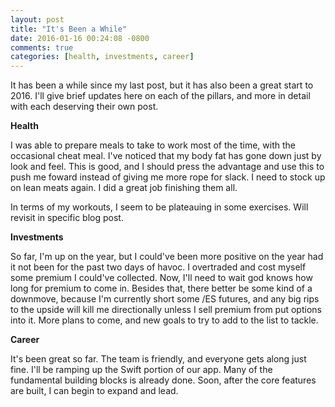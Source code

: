 ```yaml
---
layout: post
title: "It's Been a While"
date: 2016-01-16 00:24:08 -0800
comments: true
categories: [health, investments, career]
---
```


It has been a while since my last post, but it has also been a great start to 2016. I'll give brief updates here on each of the pillars, and more in detail with each deserving their own post.

**Health**

I was able to prepare meals to take to work most of the time, with the occasional cheat meal. I've noticed that my body fat has gone down just by look and feel. This is good, and I should press the advantage and use this to push me foward instead of giving me more rope for slack. I need to stock up on lean meats again. I did a great job finishing them all.

In terms of my workouts, I seem to be plateauing in some exercises. Will revisit in specific blog post.

**Investments**

So far, I'm up on the year, but I could've been more positive on the year had it not been for the past two days of havoc. I overtraded and cost myself some premium I could've collected. Now, I'll need to wait god knows how long for premium to come in. Besides that, there better be some kind of a downmove, because I'm currently short some /ES futures, and any big rips to the upside will kill me directionally unless I sell premium from put options into it. More plans to come, and new goals to try to add to the list to tackle.

**Career**

It's been great so far. The team is friendly, and everyone gets along just fine. I'll be ramping up the Swift portion of our app. Many of the fundamental building blocks is already done. Soon, after the core features are built, I can begin to expand and lead.

